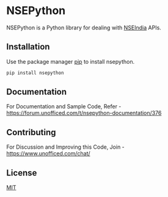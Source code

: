 # NSEPython

NSEPython is a Python library for dealing with [NSEIndia](nseindia.com) APIs.

## Installation

Use the package manager [pip](https://pypi.org/project/nsepython/) to install nsepython.

```bash
pip install nsepython
```
## Documentation
For Documentation and Sample Code, Refer - https://forum.unofficed.com/t/nsepython-documentation/376

## Contributing
For Discussion and Improving this Code, Join - https://www.unofficed.com/chat/

## License
[MIT](https://choosealicense.com/licenses/mit/)
